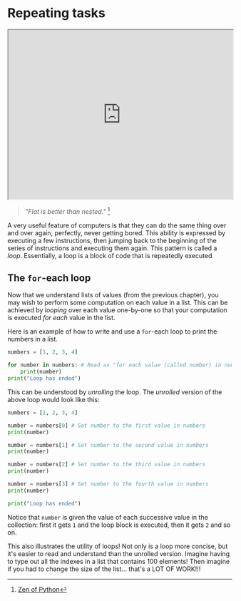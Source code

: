 # Repeating tasks

<iframe style="width: 100%; height:380px; position:sticky; top:30px" src="https://vibbits.github.io/gentle-hands-on-python/"></iframe>

> _"Flat is better than nested."_ [^1]

A very useful feature of computers is that they can do the same thing over and over again,
perfectly, never getting bored. This ability is expressed by executing a few instructions,
then jumping back to the beginning of the series of instructions and executing them again.
This pattern is called a _loop_. Essentially, a loop is a block of code that is repeatedly executed.

## The `for`-each loop
Now that we understand lists of values (from the previous chapter), you may wish to perform some
computation on each value in a list. This can be achieved by _looping_ over each value one-by-one
so that your computation is executed _for each_ value in the list.

Here is an example of how to write and use a `for`-each loop to print the numbers in a list.

```python
numbers = [1, 2, 3, 4]

for number in numbers: # Read as "for each value (called number) in numbers..."
    print(number)
print("Loop has ended")
```

This can be understood by _unrolling_ the loop. The _unrolled_ version of the above loop would
look like this:

```python
numbers = [1, 2, 3, 4]

number = numbers[0] # Set number to the first value in numbers
print(number)

number = numbers[1] # Set number to the second value in numbers
print(number)

number = numbers[2] # Set number to the third value in numbers
print(number)

number = numbers[3] # Set number to the fourth value in numbers
print(number)

print("Loop has ended")
```

Notice that `number` is given the value of each successive value in the collection: first it gets
`1` and the loop block is executed, then it gets `2` and so on.

This also illustrates the utility of loops!
Not only is a loop more concise, but it's easier to read and understand than the unrolled version.
Imagine having to type out all the indexes in a list that contains 100 elements! Then imagine if
you had to change the size of the list... that's a LOT OF WORK!!!

[^1]: [Zen of Python](https://www.python.org/dev/peps/pep-0020/)
